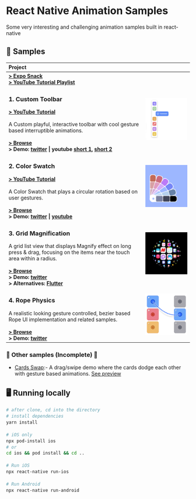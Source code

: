 # React Native Animation Samples

Some very interesting and challenging animation samples built in react-native

## 🧬 Samples
| Project | |
| :--- | --- |
| **[> Expo Snack](https://snack.expo.dev/@ashu_dubey/react-native-animation-samples)**<br>**[> YouTube Tutorial Playlist](https://www.youtube.com/playlist?list=PLpnMM6hhRcchaS1uSpMZfAKYTxZWIlzzN)** |  |
| <h3>1. Custom Toolbar</h3>**[> YouTube Tutorial](https://youtu.be/27pTWrcEDC4)**<br><br>A Custom playful, interactive toolbar with cool gesture based interruptible animations.<br><br>**[> Browse](./src/samples/custom_toolbar#readme)**<br>**> Demo: [twitter](https://twitter.com/aashudubey_ad/status/1539354978266935296) \| youtube [short 1](https://youtube.com/shorts/i7xw93xqkRE), [short 2](https://youtube.com/shorts/QMt18WcWyGw)** | <a href="./src/samples/custom_toolbar#readme" title="Animated Toolbar"><img alt="Animated Toolbar Preview" src="./src/assets/demo/animated_toolbar.png" width="320"></a> |
| <h3>2. Color Swatch</h3>**[> YouTube Tutorial](https://youtu.be/lK6rAktDQJQ)**<br><br>A Color Swatch that plays a circular rotation based on user gestures.<br><br>**[> Browse](./src/samples/color_swatch#readme)**<br>**> Demo: [twitter](https://twitter.com/aashudubey_ad/status/1545139506457690112) \| [youtube](https://youtube.com/shorts/2dhPPNeOc1I)** | <a href="./src/samples/color_swatch#readme" title="Color Swatch"><img alt="Color Swatch Preview" src="./src/assets/demo/color_swatch.png" width="320"></a> |
| <h3>3. Grid Magnification</h3>A grid list view that displays Magnify effect on long press & drag, focusing on the items near the touch area within a radius.<br><br>**[> Browse](./src/samples/grid_magnification#readme)**<br>**> Demo: [twitter](https://twitter.com/aashudubey_ad/status/1553434985620656128)**<br>**> Alternatives: [Flutter](https://github.com/Aashu-Dubey/flutter-samples/tree/main/lib/samples/animations/grid_magnification)** | <a href="./src/samples/grid_magnification#readme" title="Grid Magnification"><img alt="Grid Magnification Preview" src="./src/assets/demo/grid_mag/grid_magnification.png" width="320"></a> |
| <h3>4. Rope Physics</h3>A realistic looking gesture controlled, bezier based Rope UI implementation and related samples.<br><br>**[> Browse](./src/samples/rope_physics#readme)**<br>**> Demo: [twitter](https://twitter.com/aashudubey_ad/status/1571250425772544000)** | <a href="./src/samples/rope_physics#readme" title="Rope Physics"><img alt="Rope Physics Preview" src="./src/assets/demo/rope/rope-sockets-demo.png" width="320"></a> |

### 🧬 Other samples (Incomplete) 🚧

- [Cards Swap](https://github.com/Aashu-Dubey/react-native-animation-samples/tree/cards_swap/src/cards_swap):- A drag/swipe demo where the cards dodge each other with gesture based animations. [See preview](https://twitter.com/aashudubey_ad/status/1543701552820469760)

## 🖥 Running locally

```bash
# after clone, cd into the directory
# install dependencies
yarn install

# iOS only
npx pod-install ios
# or
cd ios && pod install && cd ..

# Run iOS
npx react-native run-ios

# Run Android
npx react-native run-android
```
